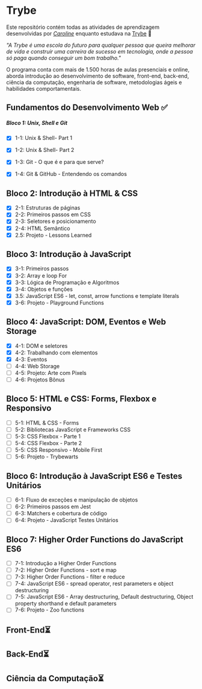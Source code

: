 # Trybe

Este repositório contém todas as atividades de aprendizagem desenvolvidas por _[Caroline](https://www.linkedin.com/in/caroline-costa-bb2a3b220/)_ enquanto estudava na [Trybe](https://www.betrybe.com/) 🚀

_"A Trybe é uma escola do futuro para qualquer pessoa que queira melhorar de vida e construir uma carreira de sucesso em tecnologia, onde a pessoa só paga quando conseguir um bom trabalho."_

O programa conta com mais de 1.500 horas de aulas presenciais e online, aborda introdução ao desenvolvimento de software, front-end, back-end, ciência da computação, engenharia de software, metodologias ágeis e habilidades comportamentais.

## Fundamentos do Desenvolvimento Web ✅

##### Bloco 1: Unix, Shell e Git
 - [x] 1-1: Unix & Shell- Part 1
 - [x] 1-2: Unix & Shell- Part 2
 - [x] 1-3: Git - O que é e para que serve?
 - [x] 1-4: Git & GitHub - Entendendo os comandos
 

## Bloco 2: Introdução à HTML & CSS
 - [x] 2-1: Estruturas de páginas
 - [x] 2-2: Primeiros passos em CSS
 - [x] 2-3: Seletores e posicionamento
 - [x] 2-4: HTML Semântico
 - [x] 2.5: Projeto - Lessons Learned

 ## Bloco 3: Introdução à JavaScript
- [x] 3-1: Primeiros passos
- [x] 3-2: Array e loop For
- [x] 3-3: Lógica de Programação e Algoritmos
- [x] 3-4: Objetos e funções
- [x] 3.5: JavaScript ES6 - let, const, arrow functions e template literals
- [x] 3-6: Projeto - Playground Functions

 ## Bloco 4: JavaScript: DOM, Eventos e Web Storage
- [x] 4-1: DOM e seletores
- [x] 4-2: Trabalhando com elementos
- [x] 4-3: Eventos
- [ ] 4-4: Web Storage
- [ ] 4-5: Projeto: Arte com Pixels
- [ ] 4-6: Projetos Bônus

## Bloco 5: HTML e CSS: Forms, Flexbox e Responsivo
- [ ] 5-1: HTML & CSS - Forms
- [ ] 5-2: Bibliotecas JavaScript e Frameworks CSS
- [ ] 5-3: CSS Flexbox - Parte 1
- [ ] 5-4: CSS Flexbox - Parte 2
- [ ] 5-5: CSS Responsivo - Mobile First
- [ ] 5-6: Projeto - Trybewarts

 ## Bloco 6: Introdução à JavaScript ES6 e Testes Unitários
- [ ] 6-1: Fluxo de exceções e manipulação de objetos
- [ ] 6-2: Primeiros passos em Jest
- [ ] 6-3: Matchers e cobertura de código
- [ ] 6-4: Projeto - JavaScript Testes Unitários

## Bloco 7: Higher Order Functions do JavaScript ES6
- [ ] 7-1: Introdução a Higher Order Functions
- [ ] 7-2: Higher Order Functions - sort e map
- [ ] 7-3: Higher Order Functions - filter e reduce
- [ ] 7-4: JavaScript ES6 - spread operator, rest parameters e object destructuring
- [ ] 7-5: JavaScript ES6 - Array destructuring, Default destructuring, Object property shorthand e default parameters
- [ ] 7-6: Projeto - Zoo functions

## Front-End:hourglass_flowing_sand:


## Back-End:hourglass_flowing_sand:


## Ciência da Computação:hourglass_flowing_sand:

